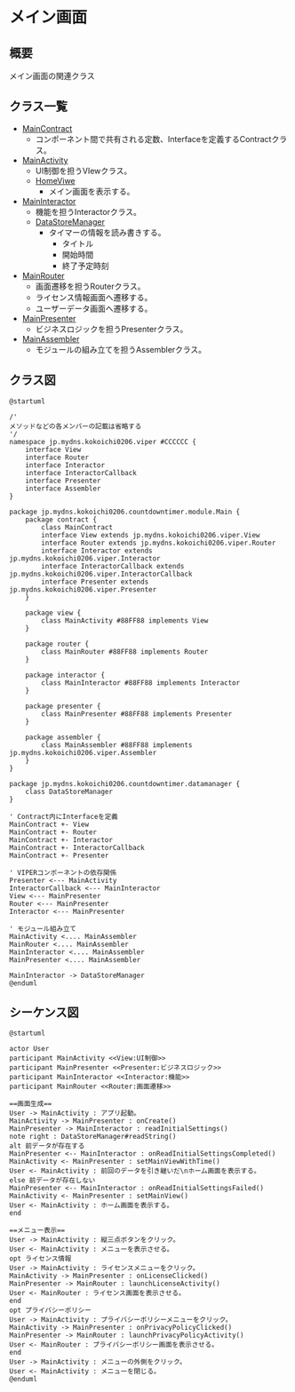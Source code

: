 # メイン画面

## 概要
メイン画面の関連クラス

## クラス一覧
- [MainContract](https://github.com/kokoichi206/count-down-timer/tree/main/app/src/main/java/jp/mydns/kokoichi0206/countdowntimer/module/main/contract/MainContract.kt)
    - コンポーネント間で共有される定数、Interfaceを定義するContractクラス。
- [MainActivity](https://github.com/kokoichi206/count-down-timer/tree/main/app/src/main/java/jp/mydns/kokoichi0206/countdowntimer/module/main/view/MainActivity.kt)
    - UI制御を担うVIewクラス。
    - [HomeViwe](https://github.com/kokoichi206/count-down-timer/tree/main/app/src/main/java/jp/mydns/kokoichi0206/countdowntimer/module/main/view/HomeView.kt)
        - メイン画面を表示する。
- [MainInteractor](https://github.com/kokoichi206/count-down-timer/tree/main/app/src/main/java/jp/mydns/kokoichi0206/countdowntimer/module/main/interactor/MainInteractor.kt)
    - 機能を担うInteractorクラス。
    - [DataStoreManager](https://github.com/kokoichi206/count-down-timer/tree/main/app/src/main/java/jp/mydns/kokoichi0206/countdowntimer/datamanager/DataStoreManager.kt)
        - タイマーの情報を読み書きする。
            - タイトル
            - 開始時間
            - 終了予定時刻
- [MainRouter](https://github.com/kokoichi206/count-down-timer/tree/main/app/src/main/java/jp/mydns/kokoichi0206/countdowntimer/module/main/router/MainRouter.kt)
    - 画面遷移を担うRouterクラス。
    - ライセンス情報画面へ遷移する。
    - ユーザーデータ画面へ遷移する。
- [MainPresenter](https://github.com/kokoichi206/count-down-timer/tree/main/app/src/main/java/jp/mydns/kokoichi0206/countdowntimer/module/main/presenter/MainPresenter.kt)
    - ビジネスロジックを担うPresenterクラス。
- [MainAssembler](https://github.com/kokoichi206/count-down-timer/tree/main/app/src/main/java/jp/mydns/kokoichi0206/countdowntimer/module/main/assembler/MainAssembler.kt)
    - モジュールの組み立てを担うAssemblerクラス。

## クラス図

``` plantuml
@startuml

/'
メソッドなどの各メンバーの記載は省略する
'/
namespace jp.mydns.kokoichi0206.viper #CCCCCC {
    interface View
    interface Router
    interface Interactor
    interface InteractorCallback
    interface Presenter
    interface Assembler
}

package jp.mydns.kokoichi0206.countdowntimer.module.Main {
    package contract {
        class MainContract
        interface View extends jp.mydns.kokoichi0206.viper.View
        interface Router extends jp.mydns.kokoichi0206.viper.Router
        interface Interactor extends jp.mydns.kokoichi0206.viper.Interactor
        interface InteractorCallback extends jp.mydns.kokoichi0206.viper.InteractorCallback
        interface Presenter extends jp.mydns.kokoichi0206.viper.Presenter
    }

    package view {
        class MainActivity #88FF88 implements View
    }

    package router {
        class MainRouter #88FF88 implements Router
    }

    package interactor {
        class MainInteractor #88FF88 implements Interactor
    }

    package presenter {
        class MainPresenter #88FF88 implements Presenter
    }

    package assembler {
        class MainAssembler #88FF88 implements jp.mydns.kokoichi0206.viper.Assembler
    }
}

package jp.mydns.kokoichi0206.countdowntimer.datamanager {
    class DataStoreManager
}

' Contract内にInterfaceを定義
MainContract +- View
MainContract +- Router
MainContract +- Interactor
MainContract +- InteractorCallback
MainContract +- Presenter

' VIPERコンポーネントの依存関係
Presenter <--- MainActivity
InteractorCallback <--- MainInteractor
View <--- MainPresenter
Router <--- MainPresenter
Interactor <--- MainPresenter

' モジュール組み立て
MainActivity <.... MainAssembler
MainRouter <.... MainAssembler
MainInteractor <.... MainAssembler
MainPresenter <.... MainAssembler

MainInteractor -> DataStoreManager
@enduml
```

## シーケンス図

``` plantuml
@startuml

actor User
participant MainActivity <<View:UI制御>>
participant MainPresenter <<Presenter:ビジネスロジック>>
participant MainInteractor <<Interactor:機能>>
participant MainRouter <<Router:画面遷移>>

==画面生成==
User -> MainActivity : アプリ起動。
MainActivity -> MainPresenter : onCreate()
MainPresenter -> MainInteractor : readInitialSettings()
note right : DataStoreManager#readString()
alt 前データが存在する
MainPresenter <-- MainInteractor : onReadInitialSettingsCompleted()
MainActivity <- MainPresenter : setMainViewWithTime()
User <- MainActivity : 前回のデータを引き継いだ\nホーム画面を表示する。
else 前データが存在しない
MainPresenter <-- MainInteractor : onReadInitialSettingsFailed()
MainActivity <- MainPresenter : setMainView()
User <- MainActivity : ホーム画面を表示する。
end

==メニュー表示==
User -> MainActivity : 縦三点ボタンをクリック。
User <- MainActivity : メニューを表示させる。
opt ライセンス情報
User -> MainActivity : ライセンスメニューをクリック。
MainActivity -> MainPresenter : onLicenseClicked()
MainPresenter -> MainRouter : launchLicenseActivity()
User <- MainRouter : ライセンス画面を表示させる。
end
opt プライバシーポリシー
User -> MainActivity : プライバシーポリシーメニューをクリック。
MainActivity -> MainPresenter : onPrivacyPolicyClicked()
MainPresenter -> MainRouter : launchPrivacyPolicyActivity()
User <- MainRouter : プライバシーポリシー画面を表示させる。
end
User -> MainActivity : メニューの外側をクリック。
User <- MainActivity : メニューを閉じる。
@enduml
```
